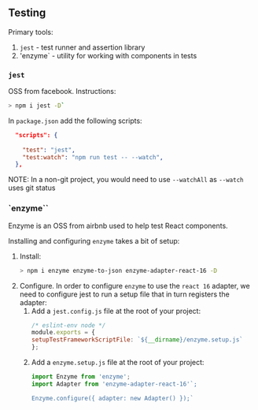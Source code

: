 


## Testing

Primary tools:

1. `jest` - test runner and assertion library
1. 'enzyme` - utility for working with components in tests

### `jest`

OSS from facebook. Instructions:

```sh
> npm i jest -D`
```

In `package.json` add the following scripts:

```json
  "scripts": {
    
    "test": "jest",
    "test:watch": "npm run test -- --watch",
  },
```

NOTE: In a non-git project, you would need to use `--watchAll` as `--watch` uses
git status

### `enzyme``

Enzyme is an OSS from airbnb used to help test React components.

Installing and configuring `enzyme` takes a bit of setup:

1. Install:
    ```sh
    > npm i enzyme enzyme-to-json enzyme-adapter-react-16 -D
    ```
1. Configure. In order to configure `enzyme` to use the `react 16` adapter,
we need to configure jest to run a setup file that in turn registers the 
adapter:
    1. Add a `jest.config.js` file at the root of your project:
        ```js
        /* eslint-env node */
        module.exports = {
        setupTestFrameworkScriptFile: `${__dirname}/enzyme.setup.js`
        };
        ```
    2. Add a `enzyme.setup.js` file at the root of your project:
        ```js
        import Enzyme from 'enzyme';
        import Adapter from 'enzyme-adapter-react-16'`;

        Enzyme.configure({ adapter: new Adapter() });`
        ```
        


